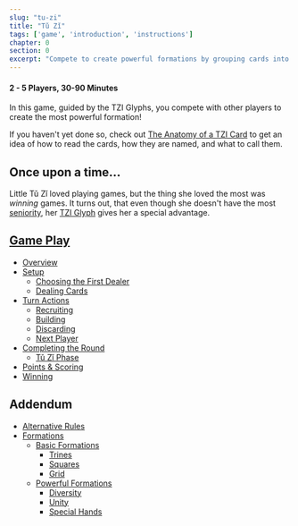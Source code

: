 ```yaml
---
slug: "tu-zi"
title: "Tǔ Zǐ"
tags: ['game', 'introduction', 'instructions']
chapter: 0
section: 0
excerpt: "Compete to create powerful formations by grouping cards into Trines and Squares using Unity and Diversity to guide you."
---
```

#### 2 - 5 Players, 30-90 Minutes

In this game, guided by the TZI Glyphs, you compete with other players to create the most powerful formation!

If you haven't yet done so, check out [The Anatomy of a TZI Card](tzi-card "TZI Card") to get an idea of how to read the cards, how they are named, and what to call them.

## Once upon a time...

Little Tǔ Zǐ loved playing games, but the thing she loved the most was *winning* games. It turns out, that even though she doesn't have the most [seniority](seniority "Seniority"), her [TZI Glyph](tzi-glyph "TZI Glyph") gives her a special advantage.

## [Game Play](tu-zi-game-play "Tǔ Zǐ Game Play")
* [Overview](tu-zi-game-play#overview "Overview")
* [Setup](tu-zi-game-play#setup "Setup")
    * [Choosing the First Dealer](tu-zi-game-play#dealer "Choosing the First Dealer")
    * [Dealing Cards](tu-zi-game-play#dealing "Dealing Cards")
* [Turn Actions](tu-zi-game-play#turn-actions "Turn Actions")
    * [Recruiting](tu-zi-game-play#recruit "Recruit")
    * [Building](tu-zi-game-play#build "Building")
    * [Discarding](tu-zi-game-play#dismiss "Discarding")
    * [Next Player](tu-zi-game-play#next-player "Next Player")
* [Completing the Round](tu-zi-game-play#complete-round "Completing the Round")
    * [Tǔ Zǐ Phase](tu-zi-game-play#tu-zi-phase "Tǔ Zǐ Phase")
* [Points & Scoring](tu-zi-game-play#scoring "Points & Scoring")
* [Winning](tu-zi-game-play#winning "Winning")

## Addendum
* [Alternative Rules](alt-rules "Alternative Rules")
* [Formations](formations "Formations")
    * [Basic Formations](formations#basic "Basic Formations")
        * [Trines](formations#trines "Trines")
        * [Squares](formations#squares "Squares")
        * [Grid](formations#grid "Grid")
    * [Powerful Formations](formations/#powerful-formations "Powerful Formations")
        * [Diversity](formations#diversity "Diversity")
        * [Unity](formations#unity "Unity")
        * [Special Hands](formations#special-hands "Special Hands")

        
